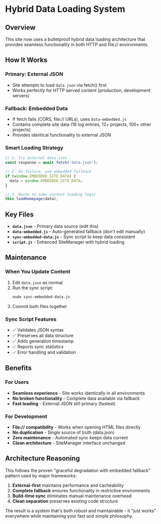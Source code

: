 # Hybrid Data Loading System

## Overview

This site now uses a bulletproof hybrid data loading architecture that provides seamless functionality in both HTTP and file:// environments.

## How It Works

### Primary: External JSON
- Site attempts to load `data.json` via fetch() first
- Works perfectly for HTTP served content (production, development servers)

### Fallback: Embedded Data
- If fetch fails (CORS, file:// URLs), uses `data-embedded.js`
- Contains complete site data (18 log entries, 12+ projects, 100+ other projects)
- Provides identical functionality to external JSON

### Smart Loading Strategy
```javascript
// 1. Try external data.json
const response = await fetch('data.json');

// 2. On failure, use embedded fallback
if (window.EMBEDDED_SITE_DATA) {
  data = window.EMBEDDED_SITE_DATA;
}

// 3. Route to same content loading logic
this.loadHomepage(data);
```

## Key Files

- **`data.json`** - Primary data source (edit this)
- **`data-embedded.js`** - Auto-generated fallback (don't edit manually)
- **`sync-embedded-data.js`** - Sync script to keep data consistent
- **`script.js`** - Enhanced SiteManager with hybrid loading

## Maintenance

### When You Update Content

1. Edit `data.json` as normal
2. Run the sync script:
   ```bash
   node sync-embedded-data.js
   ```
3. Commit both files together

### Sync Script Features

- ✅ Validates JSON syntax
- ✅ Preserves all data structure  
- ✅ Adds generation timestamp
- ✅ Reports sync statistics
- ✅ Error handling and validation

## Benefits

### For Users
- **Seamless experience** - Site works identically in all environments
- **No broken functionality** - Complete data available via fallback
- **Fast loading** - External JSON still primary (fastest)

### For Development
- **File:// compatibility** - Works when opening HTML files directly
- **No duplication** - Single source of truth (data.json)
- **Zero maintenance** - Automated sync keeps data current
- **Clean architecture** - SiteManager interface unchanged

## Architecture Reasoning

This follows the proven "graceful degradation with embedded fallback" pattern used by major frameworks:

1. **External-first** maintains performance and cacheability
2. **Complete fallback** ensures functionality in restrictive environments  
3. **Build-time sync** eliminates manual maintenance overhead
4. **Clean separation** preserves existing code structure

The result is a system that's both robust and maintainable - it "just works" everywhere while maintaining your fast and simple philosophy.